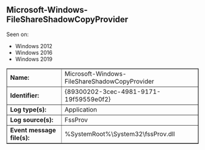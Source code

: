 ## Microsoft-Windows-FileShareShadowCopyProvider

Seen on:
* Windows 2012
* Windows 2016
* Windows 2019

<table border="1" class="docutils">
  <tbody>
    <tr>
      <td><b>Name:</b></td>
      <td>Microsoft-Windows-FileShareShadowCopyProvider</td>
    </tr>
    <tr>
      <td><b>Identifier:</b></td>
      <td>{89300202-3cec-4981-9171-19f59559e0f2}</td>
    </tr>
    <tr>
      <td><b>Log type(s):</b></td>
      <td>Application</td>
    </tr>
    <tr>
      <td><b>Log source(s):</b></td>
      <td>FssProv</td>
    </tr>
    <tr>
      <td><b>Event message file(s):</b></td>
      <td>%SystemRoot%\System32\fssProv.dll</td>
    </tr>
  </tbody>
</table>

&nbsp;

